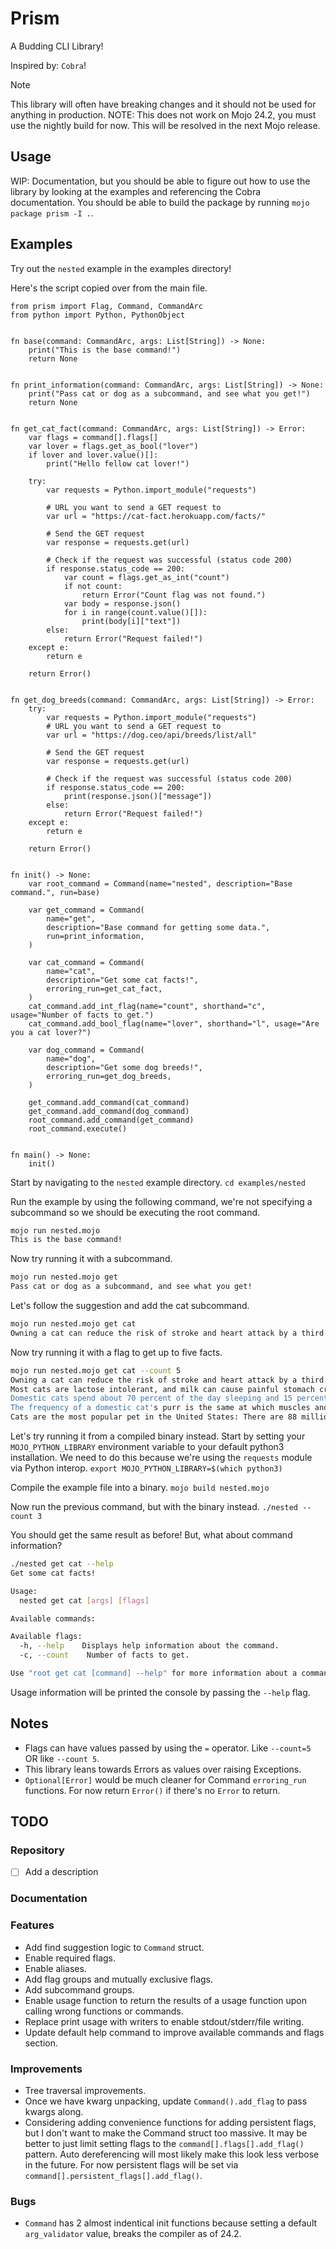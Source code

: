 # Prism

A Budding CLI Library!

Inspired by: `Cobra`!

> [!NOTE]
> This library will often have breaking changes and it should not be used for anything in production.
NOTE: This does not work on Mojo 24.2, you must use the nightly build for now. This will be resolved in the next Mojo release.

## Usage

WIP: Documentation, but you should be able to figure out how to use the library by looking at the examples and referencing the Cobra documentation. You should be able to build the package by running `mojo package prism -I .`.

## Examples

Try out the `nested` example in the examples directory!

Here's the script copied over from the main file.

```mojo
from prism import Flag, Command, CommandArc
from python import Python, PythonObject


fn base(command: CommandArc, args: List[String]) -> None:
    print("This is the base command!")
    return None


fn print_information(command: CommandArc, args: List[String]) -> None:
    print("Pass cat or dog as a subcommand, and see what you get!")
    return None


fn get_cat_fact(command: CommandArc, args: List[String]) -> Error:
    var flags = command[].flags[]
    var lover = flags.get_as_bool("lover")
    if lover and lover.value()[]:
        print("Hello fellow cat lover!")

    try:
        var requests = Python.import_module("requests")

        # URL you want to send a GET request to
        var url = "https://cat-fact.herokuapp.com/facts/"

        # Send the GET request
        var response = requests.get(url)

        # Check if the request was successful (status code 200)
        if response.status_code == 200:
            var count = flags.get_as_int("count")
            if not count:
                return Error("Count flag was not found.")
            var body = response.json()
            for i in range(count.value()[]):
                print(body[i]["text"])
        else:
            return Error("Request failed!")
    except e:
        return e

    return Error()


fn get_dog_breeds(command: CommandArc, args: List[String]) -> Error:
    try:
        var requests = Python.import_module("requests")
        # URL you want to send a GET request to
        var url = "https://dog.ceo/api/breeds/list/all"

        # Send the GET request
        var response = requests.get(url)

        # Check if the request was successful (status code 200)
        if response.status_code == 200:
            print(response.json()["message"])
        else:
            return Error("Request failed!")
    except e:
        return e

    return Error()


fn init() -> None:
    var root_command = Command(name="nested", description="Base command.", run=base)

    var get_command = Command(
        name="get",
        description="Base command for getting some data.",
        run=print_information,
    )

    var cat_command = Command(
        name="cat",
        description="Get some cat facts!",
        erroring_run=get_cat_fact,
    )
    cat_command.add_int_flag(name="count", shorthand="c", usage="Number of facts to get.")
    cat_command.add_bool_flag(name="lover", shorthand="l", usage="Are you a cat lover?")

    var dog_command = Command(
        name="dog",
        description="Get some dog breeds!",
        erroring_run=get_dog_breeds,
    )

    get_command.add_command(cat_command)
    get_command.add_command(dog_command)
    root_command.add_command(get_command)
    root_command.execute()


fn main() -> None:
    init()

```

Start by navigating to the `nested` example directory.
`cd examples/nested`

Run the example by using the following command, we're not specifying a subcommand so we should be executing the root command.

```bash
mojo run nested.mojo
This is the base command!
```

Now try running it with a subcommand.

```bash
mojo run nested.mojo get
Pass cat or dog as a subcommand, and see what you get!
```

Let's follow the suggestion and add the cat subcommand.

```bash
mojo run nested.mojo get cat
Owning a cat can reduce the risk of stroke and heart attack by a third.
```

Now try running it with a flag to get up to five facts.

```bash
mojo run nested.mojo get cat --count 5
Owning a cat can reduce the risk of stroke and heart attack by a third.
Most cats are lactose intolerant, and milk can cause painful stomach cramps and diarrhea. It's best to forego the milk and just give your cat the standard: clean, cool drinking water.
Domestic cats spend about 70 percent of the day sleeping and 15 percent of the day grooming.
The frequency of a domestic cat's purr is the same at which muscles and bones repair themselves.
Cats are the most popular pet in the United States: There are 88 million pet cats and 74 million dogs.
```

Let's try running it from a compiled binary instead. Start by setting your `MOJO_PYTHON_LIBRARY` environment variable to your default python3 installation. We need to do this because we're using the `requests` module via Python interop.
`export MOJO_PYTHON_LIBRARY=$(which python3)`

Compile the example file into a binary.
`mojo build nested.mojo`

Now run the previous command, but with the binary instead.
`./nested --count 3`

You should get the same result as before! But, what about command information?

```bash
./nested get cat --help
Get some cat facts!

Usage:
  nested get cat [args] [flags]

Available commands:

Available flags:
  -h, --help    Displays help information about the command.
  -c, --count    Number of facts to get.

Use "root get cat [command] --help" for more information about a command.
```

Usage information will be printed the console by passing the `--help` flag.

## Notes

- Flags can have values passed by using the `=` operator. Like `--count=5` OR like `--count 5`.
- This library leans towards Errors as values over raising Exceptions.
- `Optional[Error]` would be much cleaner for Command `erroring_run` functions. For now return `Error()` if there's no `Error` to return.

## TODO

### Repository

- [ ] Add a description

### Documentation

### Features

- Add find suggestion logic to `Command` struct.
- Enable required flags.
- Enable aliases.
- Add flag groups and mutually exclusive flags.
- Add subcommand groups.
- Enable usage function to return the results of a usage function upon calling wrong functions or commands.
- Replace print usage with writers to enable stdout/stderr/file writing.
- Update default help command to improve available commands and flags section.

### Improvements

- Tree traversal improvements.
- Once we have kwarg unpacking, update `Command().add_flag` to pass kwargs along.
- Considering adding convenience functions for adding persistent flags, but I don't want to make the Command struct too massive. It may be better to just limit setting flags to the `command[].flags[].add_flag()` pattern. Auto dereferencing will most likely make this look less verbose in the future. For now persistent flags will be set via `command[].persistent_flags[].add_flag()`.

### Bugs

- `Command` has 2 almost indentical init functions because setting a default `arg_validator` value, breaks the compiler as of 24.2.

